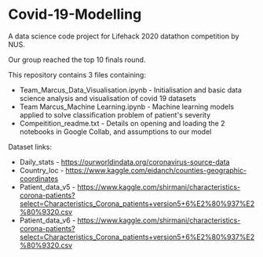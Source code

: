 # Covid-19-Modelling
A data science code project for Lifehack 2020 datathon competition by NUS.

Our group reached the top 10 finals round.

This repository contains 3 files containing:
* Team_Marcus_Data_Visualisation.ipynb - Initialisation and basic data science analysis and visualisation of covid 19 datasets
* Team Marcus_Machine Learning.ipynb - Machine learning models applied to solve classification problem of patient's severity
* Compeitition_readme.txt - Details on opening and loading the 2 notebooks in Google Collab, and assumptions to our model

Dataset links:
* Daily_stats - https://ourworldindata.org/coronavirus-source-data
* Country_loc - https://www.kaggle.com/eidanch/counties-geographic-coordinates
* Patient_data_v5 - https://www.kaggle.com/shirmani/characteristics-corona-patients?select=Characteristics_Corona_patients+version5+6%E2%80%937%E2%80%9320.csv
* Patient_data_v6 - https://www.kaggle.com/shirmani/characteristics-corona-patients?select=Characteristics_Corona_patients+version5+6%E2%80%937%E2%80%9320.csv
